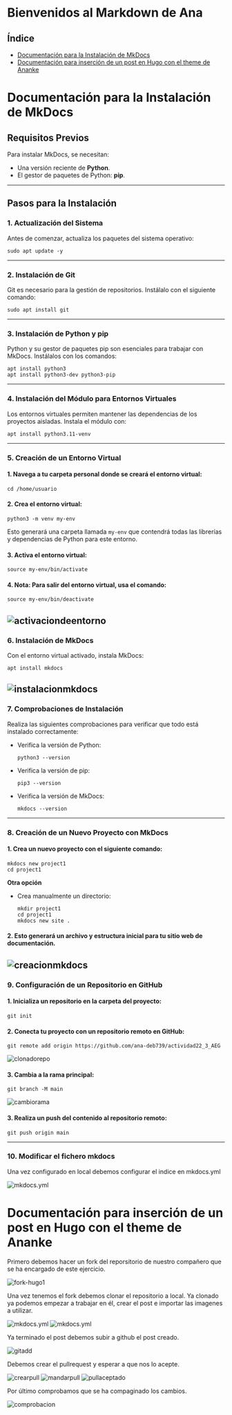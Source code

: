 # Bienvenidos al Markdown de Ana

## Índice

- [Documentación para la Instalación de MkDocs](#Documentación-para-la-Instalación-de-MkDocs)
- [Documentación para inserción de un post en Hugo con el theme de Ananke](#Documentación-para-inserción-de-un-post-en-Hugo-con-el-theme-de-Ananke)

# Documentación para la Instalación de MkDocs

## Requisitos Previos
Para instalar MkDocs, se necesitan:
- Una versión reciente de **Python**.
- El gestor de paquetes de Python: **pip**.

---

## Pasos para la Instalación

### 1. Actualización del Sistema
Antes de comenzar, actualiza los paquetes del sistema operativo:
```
sudo apt update -y
```
---
### 2. Instalación de Git
Git es necesario para la gestión de repositorios. Instálalo con el siguiente comando:
```
sudo apt install git
```
---
### 3. Instalación de Python y pip
Python y su gestor de paquetes pip son esenciales para trabajar con MkDocs. Instálalos con los comandos:
```
apt install python3
apt install python3-dev python3-pip
```
--- 
### 4. Instalación del Módulo para Entornos Virtuales
Los entornos virtuales permiten mantener las dependencias de los proyectos aisladas. Instala el módulo con:
```
apt install python3.11-venv
```
---
### 5. Creación de un Entorno Virtual

#### 1. Navega a tu carpeta personal donde se creará el entorno virtual:
```
cd /home/usuario
```
#### 2. Crea el entorno virtual:
```
python3 -m venv my-env
```
Esto generará una carpeta llamada `my-env` que contendrá todas las librerías y dependencias de Python para este entorno.

#### 3. Activa el entorno virtual:
```
source my-env/bin/activate
```
#### 4. Nota: Para salir del entorno virtual, usa el comando:
```
source my-env/bin/deactivate
```
 ![activaciondeentorno](img/activacion-entorno.PNG)
---
### 6. Instalación de MkDocs
Con el entorno virtual activado, instala MkDocs:
```
apt install mkdocs
```
 ![instalacionmkdocs](img/instalación-mkdocs.PNG)
---
### 7. Comprobaciones de Instalación
Realiza las siguientes comprobaciones para verificar que todo está instalado correctamente:

* Verifica la versión de Python:
    ```
    python3 --version
    ```
* Verifica la versión de pip:
    ```
    pip3 --version
    ```
* Verifica la versión de MkDocs:
    ```
    mkdocs --version
    ```
----
### 8. Creación de un Nuevo Proyecto con MkDocs
#### 1. Crea un nuevo proyecto con el siguiente comando:
```
mkdocs new project1
cd project1
```
**Otra opción**
* Crea manualmente un directorio:
    ```
    mkdir project1
    cd project1
    mkdocs new site .
    ```
#### 2. Esto generará un archivo y estructura inicial para tu sitio web de documentación.
 ![creacionmkdocs](img/creacion-mkdocs.PNG)
----

### 9. Configuración de un Repositorio en GitHub
#### 1. Inicializa un repositorio en la carpeta del proyecto:
```
git init
```
#### 2. Conecta tu proyecto con un repositorio remoto en GitHub:
```
git remote add origin https://github.com/ana-deb739/actividad22_3_AEG
```
![clonadorepo](img/clonado-repo.PNG)
#### 3. Cambia a la rama principal:
```
git branch -M main
```
![cambiorama](img/cambio-rama.PNG)
#### 3. Realiza un push del contenido al repositorio remoto:
```
git push origin main
```
----
### 10. Modificar el fichero mkdocs
Una vez configurado en local debemos configurar el indice en mkdocs.yml

![mkdocs.yml](img/mkdocs.yml.png)


# Documentación para inserción de un post en Hugo con el theme de Ananke

Primero debemos hacer un fork del reporsitorio de nuestro compañero que se ha encargado de este ejercicio.

![fork-hugo1](img/fork-hugo1.PNG)

Una vez tenemos el fork debemos clonar el repositorio a local. Ya clonado ya podemos empezar a trabajar en él, crear el post e importar las imagenes a utilizar.

![mkdocs.yml](img/img-post-hugo1.PNG)
![mkdocs.yml](img/post-hugo1.PNG)

Ya terminado el post debemos subir a github el post creado.

![gitadd](img/gitadd-hugo1.PNG)

Debemos crear el pullrequest y esperar a que nos lo acepte.

![crearpull](img/creacion-pullrequest-hugo1.PNG)
![mandarpull](img/pullrequest-hugo1.PNG)
![pullaceptado](img/pullrequest-aceptado-hugo1.PNG)

Por último comprobamos que se ha compaginado los cambios.

![comprobacion](img/comprobación-hugo1.PNG)
